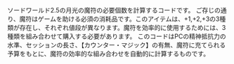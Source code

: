 
ソードワールド2.5の月光の魔符の必要個数を計算するコードです。 ご存じの通り、魔符はゲームを助ける必須の消耗品です。このアイテムは、+1,+2,+3の3種類が存在し、それぞれ値段が異なります。魔符を効率的に使用するためには、3種類を組み合わせて購入する必要があります。 このコードはPCの精神抵抗力の水準、セッションの長さ、【カウンター・マジック】の有無、魔符に充てられる予算をもとに、魔符の効率的な組み合わせを自動的に計算するものです。
